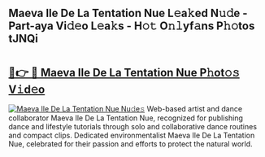## Maeva Ile De La Tentation Nue L𝚎a𝚔ed N𝚞𝚍e - Part-aya Vi𝚍𝚎o L𝚎a𝚔s - H𝚘𝚝 O𝚗𝚕yf𝚊ns P𝚑𝚘tos tJNQi

# <h2><a href="http://kfewow6.oniu.top/?m=Maeva+Ile+De+La+Tentation+Nue">🔗👉 🔴 Maeva Ile De La Tentation Nue P𝚑ot𝚘𝚜 V𝚒d𝚎o</a></h2>

[![Maeva Ile De La Tentation Nue Nu𝚍e𝚜](https://i.imgur.com/0qMVB7G.gif)](http://kfewow6.oniu.top/?m=Maeva+Ile+De+La+Tentation+Nue)
Web-based artist and dance collaborator Maeva Ile De La Tentation Nue, recognized for publishing dance and lifestyle tutorials through solo and collaborative dance routines and compact clips. Dedicated environmentalist Maeva Ile De La Tentation Nue, celebrated for their passion and efforts to protect the natural world.  
